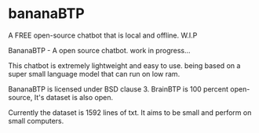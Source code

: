 # bananaBTP
 A FREE open-source chatbot that is local and offline. W.I.P 

 BananaBTP - A open source chatbot. work in progress...

This chatbot is extremely lightweight and easy to use. being based on a super small language model that can run on low ram.

BananaBTP is licensed under BSD clause 3.
BrainBTP is 100 percent open-source, It's dataset is also open.

Currently the dataset is 1592 lines of txt. It aims to be small and perform on small computers.
